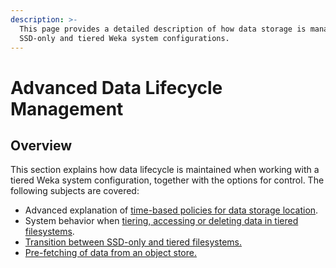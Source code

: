 ```yaml
---
description: >-
  This page provides a detailed description of how data storage is managed in
  SSD-only and tiered Weka system configurations.
---
```


# Advanced Data Lifecycle Management

## Overview

This section explains how data lifecycle is maintained when working with a tiered Weka system configuration, together with the options for control. The following subjects are covered:

* Advanced explanation of [time-based policies for data storage location](advanced-time-based-policies-for-data-storage-location.md).
* System behavior when [tiering, accessing or deleting data in tiered filesystems](data-management-in-tiered-filesystems.md).
* [Transition between SSD-only and tiered filesystems.](transition-between-tiered-and-ssd-only-filesystems.md)
* [Pre-fetching of data from an object store.](pre-fetching-from-object-store.md)

